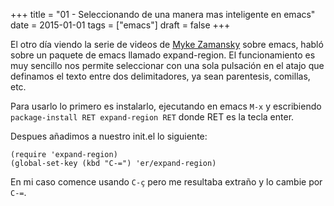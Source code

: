 +++
title = "01 - Seleccionando de una manera mas inteligente en emacs"
date = 2015-01-01
tags = ["emacs"]
draft = false
+++

El otro día viendo la serie de videos de [Myke Zamansky](http://cestlaz.github.io) sobre emacs,
habló sobre un paquete de emacs llamado expand-region. El
funcionamiento es muy sencillo nos permite seleccionar con una sola
pulsación en el atajo que definamos el texto entre dos delimitadores,
ya sean parentesis, comillas, etc.

Para usarlo lo primero es instalarlo, ejecutando en emacs `M-x` y
escribiendo `package-install RET expand-region RET` donde RET es la
tecla enter.

Despues añadimos a nuestro <span class="underline">init.el</span> lo siguiente:

```emacs-lisp
(require 'expand-region)
(global-set-key (kbd "C-=") 'er/expand-region)
```

En mi caso comence usando `C-ç` pero me resultaba extraño y lo cambie por `C-=`.
